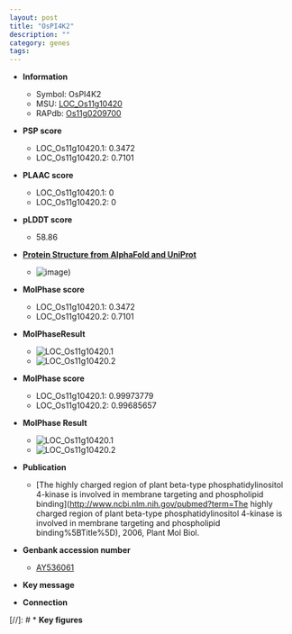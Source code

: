 ```yaml
---
layout: post
title: "OsPI4K2"
description: ""
category: genes
tags: 
---
```


* **Information**  
    + Symbol: OsPI4K2  
    + MSU: [LOC_Os11g10420](http://rice.plantbiology.msu.edu/cgi-bin/ORF_infopage.cgi?orf=LOC_Os11g10420)  
    + RAPdb: [Os11g0209700](http://rapdb.dna.affrc.go.jp/viewer/gbrowse_details/irgsp1?name=Os11g0209700)  

* **PSP score**  
    + LOC_Os11g10420.1: 0.3472 
    + LOC_Os11g10420.2: 0.7101 

* **PLAAC score**  
    + LOC_Os11g10420.1: 0 
    + LOC_Os11g10420.2: 0 

* **pLDDT score**
    + 58.86

* **[Protein Structure from AlphaFold and UniProt](https://www.uniprot.org/uniprotkb/A0A0P0XZW3/entry#structure)**
    + ![image](https://ricepsp.github.io/images/A/AF-A0A0P0XZW3-F1.png))

* **MolPhase score**
    + LOC_Os11g10420.1: 0.3472
    + LOC_Os11g10420.2: 0.7101

* **MolPhaseResult**
    + ![LOC_Os11g10420.1](https://ricepsp.github.io/pictures/LOC_Os11g/LOC_Os11g10420.1.png)
    + ![LOC_Os11g10420.2](https://ricepsp.github.io/pictures/LOC_Os11g/LOC_Os11g10420.2.png)

* **MolPhase score**
    + LOC_Os11g10420.1: 0.99973779
    + LOC_Os11g10420.2: 0.99685657

* **MolPhase Result**
    + ![LOC_Os11g10420.1](https://304243504.github.io/Pictures/LOC_Os11g/LOC_Os11g10420.1.png)
    + ![LOC_Os11g10420.2](https://304243504.github.io/Pictures/LOC_Os11g/LOC_Os11g10420.2.png)

* **Publication**  
    + [The highly charged region of plant beta-type phosphatidylinositol 4-kinase is involved in membrane targeting and phospholipid binding](http://www.ncbi.nlm.nih.gov/pubmed?term=The highly charged region of plant beta-type phosphatidylinositol 4-kinase is involved in membrane targeting and phospholipid binding%5BTitle%5D), 2006, Plant Mol Biol.

* **Genbank accession number**  
    + [AY536061](http://www.ncbi.nlm.nih.gov/nuccore/AY536061)

* **Key message**  

* **Connection**  

[//]: # * **Key figures**  



